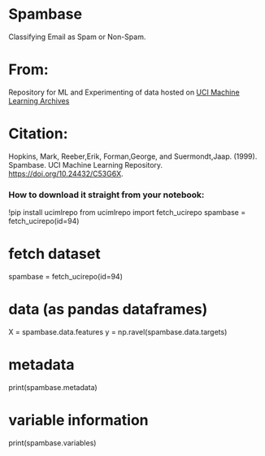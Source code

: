 # Spambase
Classifying Email as Spam or Non-Spam. 

# From:
Repository for ML and Experimenting of data hosted on [UCI Machine Learning Archives](https://archive.ics.uci.edu/)

# Citation:
Hopkins, Mark, Reeber,Erik, Forman,George, and Suermondt,Jaap. (1999). Spambase. UCI Machine Learning Repository. https://doi.org/10.24432/C53G6X.


### How to download it straight from your notebook:
!pip install ucimlrepo
from ucimlrepo import fetch_ucirepo
spambase = fetch_ucirepo(id=94) 


# fetch dataset 
spambase = fetch_ucirepo(id=94) 
  
# data (as pandas dataframes) 
X = spambase.data.features 
y = np.ravel(spambase.data.targets)
  
# metadata 
print(spambase.metadata) 
  
# variable information 
print(spambase.variables) 
